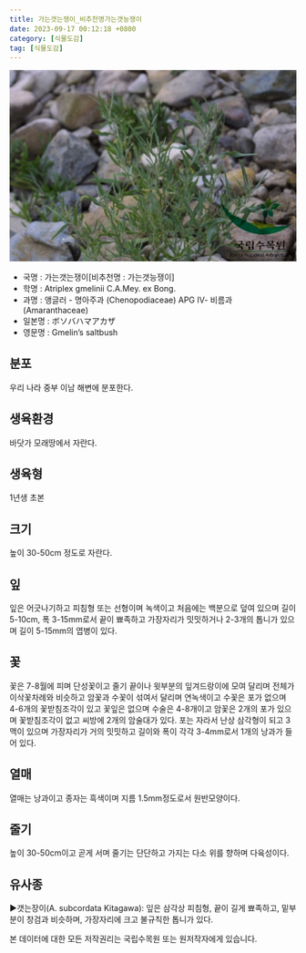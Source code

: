 ```yaml
---
title: 가는갯는쟁이_비추천명가는갯능쟁이
date: 2023-09-17 00:12:18 +0800
category: [식물도감]
tag: [식물도감]
---
```




![가는갯는쟁이[비추천명 : 가는갯능쟁이]](/assets/img/fileUpload/plants/basic/Chenopodiaceae/Atriplex/15464/1_th2.JPG)
- 국명 : 가는갯는쟁이[비추천명 : 가는갯능쟁이]
- 학명 : Atriplex gmelinii C.A.Mey. ex Bong.
- 과명 : 앵글러 - 명아주과 (Chenopodiaceae) APG Ⅳ- 비름과 (Amaranthaceae)
- 일본명 : ボソバハマアカザ
- 영문명 : Gmelin’s saltbush


## 분포
우리 나라 중부 이남 해변에 분포한다.
## 생육환경
바닷가 모래땅에서 자란다.
## 생육형
1년생 초본
## 크기
높이 30-50cm 정도로 자란다.
## 잎
잎은 어긋나기하고 피침형 또는 선형이며 녹색이고 처음에는 백분으로 덮여 있으며 길이 5-10cm, 폭 3-15mm로서 끝이 뾰족하고 가장자리가 밋밋하거나 2-3개의 톱니가 있으며 길이 5-15mm의 엽병이 있다.
## 꽃
꽃은 7-8월에 피며 단성꽃이고 줄기 끝이나 윗부분의 잎겨드랑이에 모여 달리며 전체가 이삭꽃차례와 비슷하고 암꽃과 수꽃이 섞여서 달리며 연녹색이고 수꽃은 포가 없으며 4-6개의 꽃받침조각이 있고 꽃잎은 없으며 수술은 4-8개이고 암꽃은 2개의 포가 있으며 꽃받침조각이 없고 씨방에 2개의 암술대가 있다. 포는 자라서 난상 삼각형이 되고 3맥이 있으며 가장자리가 거의 밋밋하고 길이와 폭이 각각 3-4mm로서 1개의 낭과가 들어 있다.
## 열매
열매는 낭과이고 종자는 흑색이며 지름 1.5mm정도로서 원반모양이다.
## 줄기
높이 30-50cm이고 곧게 서며 줄기는 단단하고 가지는 다소 위를 향하며 다육성이다.
## 유사종
▶갯는장이(A. subcordata Kitagawa): 잎은 삼각상 피침형, 끝이 길게 뾰족하고, 밑부분이 창검과 비슷하며, 가장자리에 크고 불규칙한 톱니가 있다.






본 데이터에 대한 모든 저작권리는 국립수목원 또는 원저작자에게 있습니다.
